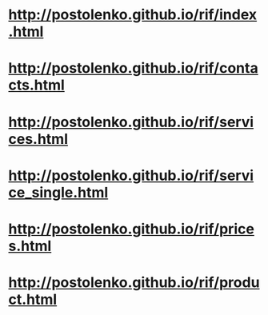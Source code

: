 # http://postolenko.github.io/rif/index.html
# http://postolenko.github.io/rif/contacts.html
# http://postolenko.github.io/rif/services.html
# http://postolenko.github.io/rif/service_single.html
# http://postolenko.github.io/rif/prices.html
# http://postolenko.github.io/rif/product.html